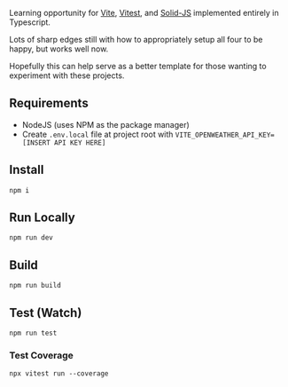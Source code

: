 Learning opportunity for [Vite](https://vitejs.dev/), [Vitest](https://vitest.dev/), and [Solid-JS](https://www.solidjs.com/) implemented entirely in Typescript.

Lots of sharp edges still with how to appropriately setup all four to be happy, but works well now.

Hopefully this can help serve as a better template for those wanting to experiment with these projects.

## Requirements

* NodeJS (uses NPM as the package manager)
* Create `.env.local` file at project root with `VITE_OPENWEATHER_API_KEY=[INSERT API KEY HERE]`

## Install

`npm i`

## Run Locally

`npm run dev`

## Build

`npm run build`

## Test (Watch)

`npm run test`

### Test Coverage

`npx vitest run --coverage`
